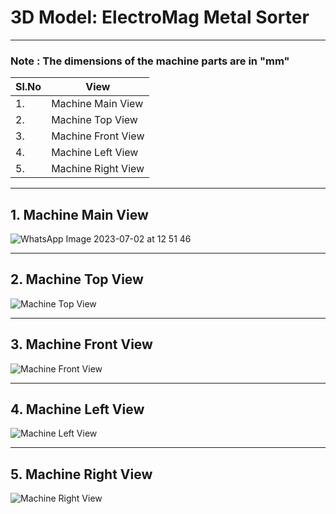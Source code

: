 # 3D Model: ElectroMag Metal Sorter
***
### Note : The dimensions of the machine parts are in "mm"
| Sl.No | View |
|-------|-------|
|1.|Machine Main View|
|2.|Machine Top View|
|3.|Machine Front View|
|4.|Machine Left View|
|5.|Machine Right View|
***
## 1. Machine Main View
![WhatsApp Image 2023-07-02 at 12 51 46](https://github.com/CEER-C/C12/assets/131232900/c0a30e93-52f1-42d0-b7d4-e1ad65a0651e)
***
## 2. Machine Top View
![Machine Top View](https://github.com/CEER-C/C12/assets/131232900/bfb6953b-8bd1-43ff-bfef-53d0f936ecf1)
***
## 3. Machine Front View 
![Machine Front View](https://github.com/CEER-C/C12/assets/131232900/84d08c97-f4f0-4f55-8fb9-d4c7df12e530)
***
## 4. Machine Left View
![Machine Left View](https://github.com/CEER-C/C12/assets/131232900/276022ae-b1dd-449c-bca4-5a4f297d6a94)
***
## 5. Machine Right View
![Machine Right View](https://github.com/CEER-C/C12/assets/131232900/9bb24933-98d6-48fa-b6d2-e201914dffb5)



